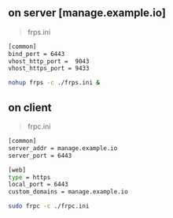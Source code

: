 ## on server [manage.example.io]
> frps.ini

```sh
[common]
bind_port = 6443
vhost_http_port =  9043
vhost_https_port = 9433
```

```sh
nohup frps -c ./frps.ini &
```



## on client
> frpc.ini
```sh
[common]
server_addr = manage.example.io
server_port = 6443

[web]
type = https
local_port = 6443
custom_domains = manage.example.io
```

```sh
sudo frpc -c ./frpc.ini
```
